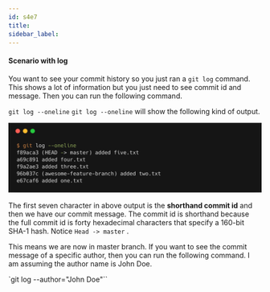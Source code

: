 ```yaml
---
id: s4e7
title:
sidebar_label:
---
```



#### Scenario with log

You want to see your commit history so you just ran a `git log` command. This shows a lot of information but you just need to see commit id and message. Then you can run the following command.

`git log --oneline`
`git log --oneline` will show the following kind of output.

![xxx](https://raw.githubusercontent.com/ChickenKyiv/awesome-git-article/master/img/commands/01-log.png)

The first seven character in above output is the **shorthand commit id** and then we have our commit message. The commit id is shorthand because the full commit id is forty hexadecimal characters that specify a 160-bit SHA-1 hash. Notice `Head -> master` .

This means we are now in master branch.
If you want to see the commit message of a specific author, then you can run the following command. I am assuming the author name is John Doe.

`git log --author="John Doe"``
